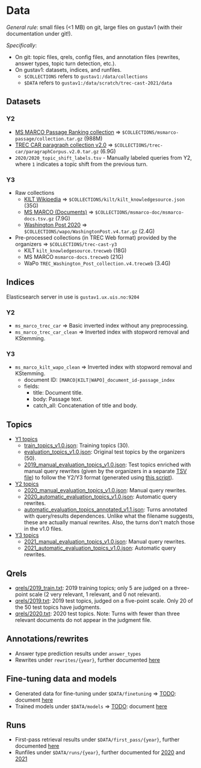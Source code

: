 # Data

*General rule*: small files (<1 MB) on git, large files on gustav1 (with their documentation under git!). 

*Specifically*: 
  * On git: topic files, qrels, config files, and annotation files (rewrites, answer types, topic turn detection, etc.).
  * On gustav1: datasets, indices, and runfiles.
    - `$COLLECTIONS` refers to `gustav1:/data/collections`
    - `$DATA` refers to `gustav1:/data/scratch/trec-cast-2021/data`

## Datasets

### Y2

  * [MS MARCO Passage Ranking collection](https://github.com/microsoft/MSMARCO-Passage-Ranking) => `$COLLECTIONS/msmarco-passage/collection.tar.gz` (988M)  
  * [TREC CAR paragraph collection v2.0](http://trec-car.cs.unh.edu/datareleases/) => `$COLLECTIONS/trec-car/paragraphCorpus.v2.0.tar.gz` (6.9G)
  * `2020/2020_topic_shift_labels.tsv` - Manually labeled queries from Y2, where `1` indicates a topic shift from the previous turn.

### Y3

  * Raw collections
    - [KILT Wikipedia](https://github.com/facebookresearch/KILT/) => `$COLLECTIONS/kilt/kilt_knowledgesource.json` (35G)
    - [MS MARCO (Documents)](https://github.com/microsoft/MSMARCO-Document-Ranking) => `$COLLECTIONS/msmarco-doc/msmarco-docs.tsv.gz` (7.9G)
    - [Washington Post 2020](https://trec.nist.gov/data/wapost/) => `$COLLECTIONS/wapo/WashingtonPost.v4.tar.gz` (2.4G)
  * Pre-processed collections (in TREC Web format) provided by the organizers => `$COLLECTIONS/trec-cast-y3`
    - KILT `kilt_knowledgesource.trecweb` (18G)
    - MS MARCO `msmarco-docs.trecweb` (21G)
    - WaPo `TREC_Washington_Post_collection.v4.trecweb` (3.4G)

## Indices

Elasticsearch server in use is `gustav1.ux.uis.no:9204`

### Y2

  * `ms_marco_trec_car` => Basic inverted index without any preprocessing.
  * `ms_marco_trec_car_clean` => Inverted index with stopword removal and KStemming.

### Y3
  * `ms_marco_kilt_wapo_clean` => Inverted index with stopword removal and KStemming.
    - document ID: `[MARCO|KILT|WAPO]_document_id-passage_index`
    - fields: 
      - title: Document title.
      - body: Passage text.
      - catch_all: Concatenation of title and body.

## Topics

  * [Y1 topics](topics/2019)
    - [train_topics_v1.0.json](topics/2019/train_topics_v1.0.json): Training topics (30).
    - [evaluation_topics_v1.0.json](data/topics/2019/evaluation_topics_v1.0.json): Original test topics by the organizers (50).
    - [2019_manual_evaluation_topics_v1.0.json](topics/2019/2019_manual_evaluation_topics_v1.0.json): Test topics enriched with manual query rewrites (given by the organizers in a separate [TSV file](data/topics/2019/evaluation_topics_annotated_resolved_v1.0.tsv)) to follow the Y2/Y3 format (generated using [this script](treccast/core/util/topics/create_2019_topics_file.py)).
  * [Y2 topics](topics/2020)
    - [2020_manual_evaluation_topics_v1.0.json](topics/2020/2020_manual_evaluation_topics_v1.0.json): Manual query rewrites.
    - [2020_automatic_evaluation_topics_v1.0.json](topics/2020/2020_automatic_evaluation_topics_v1.0.json): Automatic query rewrites.
    - [automatic_evaluation_topics_annotated_v1.1.json](topics/2020/automatic_evaluation_topics_annotated_v1.1.json): Turns annotated with query/results dependences. Unlike what the filename suggests, these are actually manual rewrites. Also, the turns don't match those in the v1.0 files.
  * [Y3 topics](topics/2021)
    - [2021_manual_evaluation_topics_v1.0.json](topics/2021/2021_manual_evaluation_topics_v1.0.json): Manual query rewrites.
    - [2021_automatic_evaluation_topics_v1.0.json](topics/2021/2021_automatic_evaluation_topics_v1.0.json): Automatic query rewrites.

## Qrels

  * [qrels/2019_train.txt](qrels/2019_train.txt): 2019 training topics; only 5 are judged on a three-point scale (2 very relevant, 1 relevant, and 0 not relevant).
  * [qrels/2019.txt](qrels/2019.txt): 2019 test topics, judged on a five-point scale. Only 20 of the 50 test topics have judgments.
  * [qrels/2020.txt](qrels/2020.txt): 2020 test topics. Note: Turns with fewer than three relevant documents do not appear in the judgment file.

## Annotations/rewrites

  * Answer type prediction results under `answer_types`
  * Rewrites under `rewrites/{year}`, further documented [here](rewrites/README.md)  

## Fine-tuning data and models
 
  * Generated data for fine-tuning under `$DATA/finetuning` => [TODO](https://github.com/iai-group/trec-cast-2021/issues/162): document [here](fine_tuning/README.md)  
  * Trained models under `$DATA/models` => [TODO](https://github.com/iai-group/trec-cast-2021/issues/163): document [here](models/README.md)

## Runs

  * First-pass retrieval results under `$DATA/first_pass/{year}`, further documented [here](first_pass/README.md)   
  * Runfiles under `$DATA/runs/{year}`, further documented for [2020](runs/2020/README.md) and [2021](runs/2021/README.md)
